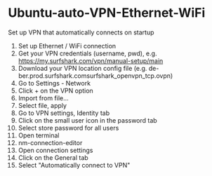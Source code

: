 # Ubuntu-auto-VPN-Ethernet-WiFi
Set up VPN that automatically connects on startup

1. Set up Ethernet / WiFi connection
2. Get your VPN credentials (username, pwd), e.g. https://my.surfshark.com/vpn/manual-setup/main
3. Download your VPN location config file (e.g. de-ber.prod.surfshark.comsurfshark_openvpn_tcp.ovpn)
4. Go to Settings - Network
5. Click + on the VPN option
6. Import from file...
7. Select file, apply
8. Go to VPN settings, Identity tab
9. Click on the small user icon in the password tab
10. Select store password for all users
11. Open terminal
12. nm-connection-editor
13. Open connection settings
14. Click on the General tab
15. Select "Automatically connect to VPN"
